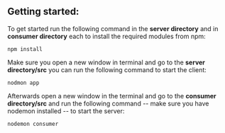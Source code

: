 ## Getting started:

To get started run the following command in the **server directory** and in **consumer directory** each to install the required modules from npm:

```shell
npm install
```

Make sure you open a new window in terminal and go to the **server directory/src** you can run the following command to start the client:

```shell
nodmon app
```

Afterwards open a new window in the terminal and go to the **consumer directory/src** and run the following command -- make sure you have nodemon installed -- to start the server:

```shell
nodemon consumer
```
